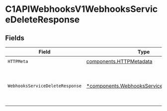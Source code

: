 # C1APIWebhooksV1WebhooksServiceDeleteResponse


## Fields

| Field                                                                                                 | Type                                                                                                  | Required                                                                                              | Description                                                                                           |
| ----------------------------------------------------------------------------------------------------- | ----------------------------------------------------------------------------------------------------- | ----------------------------------------------------------------------------------------------------- | ----------------------------------------------------------------------------------------------------- |
| `HTTPMeta`                                                                                            | [components.HTTPMetadata](../../models/components/httpmetadata.md)                                    | :heavy_check_mark:                                                                                    | N/A                                                                                                   |
| `WebhooksServiceDeleteResponse`                                                                       | [*components.WebhooksServiceDeleteResponse](../../models/components/webhooksservicedeleteresponse.md) | :heavy_minus_sign:                                                                                    | Empty response body. Status code indicates success.                                                   |